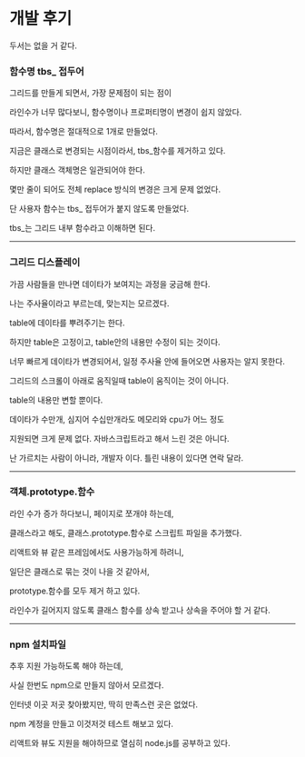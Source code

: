 # 개발 후기

두서는 없을 거 같다. 

### 함수명 tbs_ 접두어

그리드를 만들게 되면서, 가장 문제점이 되는 점이

라인수가 너무 많다보니, 함수명이나 프로퍼티명이 변경이 쉽지 않았다. 

따라서, 함수명은 절대적으로 1개로 만들었다.

지금은 클래스로 변경되는 시점이라서, tbs_함수를 제거하고 있다.

하지만 클래스 객체명은 일관되어야 한다.

몇만 줄이 되어도 전체 replace 방식의 변경은 크게 문제 없었다.

단 사용자 함수는 tbs_ 접두어가 붙지 않도록 만들었다.

tbs_는 그리드 내부 함수라고 이해하면 된다.

---

### 그리드 디스플레이

가끔 사람들을 만나면 데이타가 보여지는 과정을 궁금해 한다.

나는 주사율이라고 부르는데, 맞는지는 모르겠다.

table에 데이타를 뿌려주기는 한다. 

하지만 table은 고정이고, table안의 내용만 수정이 되는 것이다.

너무 빠르게 데이타가 변경되어서, 일정 주사율 안에 들어오면 사용자는 알지 못한다.

그리드의 스크롤이 아래로 움직일때 table이 움직이는 것이 아니다.

table의 내용만 변할 뿐이다. 

데이타가 수만개, 심지어 수십만개라도 메모리와 cpu가 어느 정도

지원되면 크게 문제 없다. 자바스크립트라고 해서 느린 것은 아니다.

난 가르치는 사람이 아니라, 개발자 이다. 틀린 내용이 있다면 연락 달라.

---

### 객체.prototype.함수

라인 수가 증가 하다보니, 페이지로 쪼개야 하는데, 

클래스라고 해도, 클래스.prototype.함수로 스크립트 파일을 추가했다.

리액트와 뷰 같은 프레임에서도 사용가능하게 하려니, 

일단은 클래스로 묶는 것이 나을 것 같아서, 

prototype.함수를 모두 제거 하고 있다.

라인수가 길어지지 않도록 클래스 함수를 상속 받고나 상속을 주어야 할 거 같다.

---

### npm 설치파일

추후 지원 가능하도록 해야 하는데,

사실 한번도 npm으로 만들지 않아서 모르겠다. 

인터넷 이곳 저곳 찾아봤지만, 딱히 만족스런 곳은 없었다.

npm 계정을 만들고 이것저것 테스트 해보고 있다.

리액트와 뷰도 지원을 해야하므로 열심히 node.js를 공부하고 있다. 


